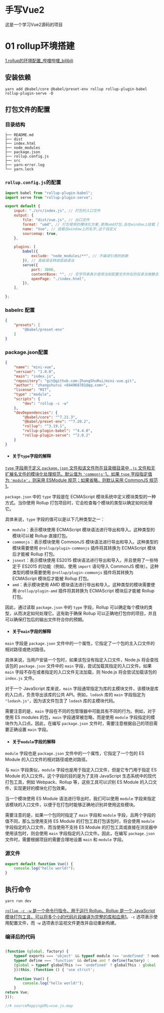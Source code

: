 # 手写Vue2

这是一个学习Vue2源码的项目

# 01 rollup环境搭建

[1.rollup的环境配置_哔哩哔哩_bilibili](https://www.bilibili.com/video/BV1Jv4y1q7nE/?p=2&spm_id_from=pageDriver&vd_source=633fb585b48e246e65d0f363285629b9)

## 安装依赖

```shell
yarn add @babel/core @babel/preset-env rollup rollup-plugin-babel rollup-plugin-serve -D
```

## 打包文件的配置

### 目录结构

```
├── README.md
├── dist
├── index.html
├── node_modules
├── package.json
├── rollup.config.js
├── src
├── yarn-error.log
└── yarn.lock
```

### `rollup.config.js`的配置

```javascript
import babel from "rollup-plugin-babel";
import serve from "rollup-plugin-serve";

export default {
	input: "./src/index.js", // 打包的入口文件
	output: {
		file: "dist/vue.js", // 出口文件
		format: "umd", // 打包使用的模块化方案,使用umd打包,会在window上挂载 [name]
		name: "Vue", // 挂载在window上的名字,这个自定义
		sourcemap: true,
	},

	plugins: [
		babel({
			exclude: "node_modules/**", // 不编译引用的依赖
		}), // 高级语法转成低级语法
		serve({
			port: 3000,
			contentBase: "", // 空字符串表示使用当前配置文件所在的目录当做静态服务器的根目录
			openPage: "./index.html",
		}),
	],

};
```

### babelrc 配置

```json
{
	"presets": [
		"@babel/preset-env"
	]
}
```

### package.json配置

```json
{
	"name": "mini-vue",
	"version": "1.0.0",
	"main": "index.js",
	"repository": "git@github.com:ZhangShuRui/mini-vue.git",
	"author": "zhangshurui <844968781@qq.com>",
	"license": "MIT",
	"type" :"module",
	"scripts": {
		"dev": "rollup -c -w"
	},
	"devDependencies": {
		"@babel/core": "^7.21.3",
		"@babel/preset-env": "^7.20.2",
		"rollup": "^3.19.1",
		"rollup-plugin-babel": "^4.4.0",
		"rollup-plugin-serve": "^2.0.2"
	}
}
```

- #### 关于`type`字段的解释

 [`type` 字段用于定义 `package.json` 文件和该文件所在目录根目录中 `.js` 文件和无扩展名文件的模块化处理规范。默认值为 `'commonjs'`](https://juejin.cn/post/7032278473389539365)[1](https://juejin.cn/post/7032278473389539365)[。如果 `type` 字段指定值为 `'module'`，则采用 ESModule 规范；如果省略，则默认采用 CommonJS 规范](https://juejin.cn/post/7032278473389539365)[1](https://juejin.cn/post/7032278473389539365)。

`package.json` 中的 `type` 字段是在 ECMAScript 模块系统中定义模块类型的一种方式。当你使用 Rollup 打包项目时，它会检查每个模块的类型以确定如何处理它。

具体来说，`type` 字段的值可以是以下几种类型之一：

-   `module`：表示模块使用 ECMAScript 模块语法进行导出和导入。这种类型的模块可以被 Rollup 直接打包。
-   `commonjs`：表示模块使用 CommonJS 模块语法进行导出和导入。这种类型的模块需要使用 `@rollup/plugin-commonjs` 插件将其转换为 ECMAScript 模块后才能被 Rollup 打包。
-   `jsnext`：表示模块使用 ES2015 模块语法进行导出和导入，并且使用了一些特定于 ES2015 的功能（例如，使用 `import` 语句导入 CommonJS 模块）。这种类型的模块需要使用 `@rollup/plugin-commonjs` 插件将其转换为 ECMAScript 模块后才能被 Rollup 打包。
-   `amd`：表示模块使用 AMD 模块语法进行导出和导入。这种类型的模块需要使用 `@rollup/plugin-amd` 插件将其转换为 ECMAScript 模块后才能被 Rollup 打包。

因此，通过读取 `package.json` 中的 `type` 字段，Rollup 可以确定每个模块的类型，从而决定如何处理它。这有助于确保 Rollup 可以正确地打包你的项目，并且可以确保打包后的输出文件符合你的预期。

- #### 关于`main`字段的解释

`main` 字段是 `package.json` 文件中的一个属性，它指定了一个包的主入口文件的相对路径或绝对路径。

具体来说，当用户安装一个包时，如果该包没有指定入口文件，Node.js 将会查找该包的 `package.json` 文件中的 `main` 字段，尝试加载其指定的入口文件。如果 `main` 字段不存在或者指定的入口文件无法加载，则 Node.js 将会尝试加载该包的 `index.js` 文件。

对于一个 JavaScript 库来说，`main` 字段通常指定为库的主模块文件，该模块是库的入口点，负责导出该库的公共 API。例如，`lodash` 库的 `main` 字段指定为 `"lodash.js"`，因为该文件包含了 `lodash` 库的主模块代码。

需要注意的是，`main` 字段在不同的包管理器中可能具有不同的行为。例如，对于使用 ES modules 的包，`main` 字段通常被忽略，而是使用 `module` 字段指定的模块作为入口点。因此，在编写 `package.json` 文件时，需要注意根据自己的项目需要正确设置 `main` 字段。


- #### 关于`module`字段的解释

`module` 字段也是 `package.json` 文件中的一个属性，它指定了一个包的 ES Module 的入口文件的相对路径或绝对路径。

与 `main` 字段类似，`module` 字段也是用于指定入口文件，但是它专门用于指定 ES Module 的入口文件。这个字段的目的是为了支持 JavaScript 生态系统中的现代打包工具，例如 Webpack、Rollup 等，这些工具可以识别 ES Module 的入口文件，实现更好的模块化打包效果。

当一个模块使用 ES Module 语法进行导出时，我们可以使用 `module` 字段来指定该模块的入口文件，以便于在打包时能够正确地识别并使用这些模块。

需要注意的是，如果一个包同时指定了 `main` 字段和 `module` 字段，且两个字段的值不同，那么当使用支持 ES Module 的打包工具打包该包时，将会使用 `module` 字段指定的入口文件，而当使用不支持 ES Module 的打包工具或直接在浏览器中使用该包时，则会使用 `main` 字段指定的入口文件。因此，在编写 `package.json` 文件时，需要根据项目的需要合理地设置 `main` 和 `module` 字段。


### 源文件

```js
export default function Vue() {
	console.log("hello world!");
}
```


## 执行命令

```shell
yarn run dev
```

[`rollup -c -w` 是一个命令行指令，用于运行 Rollup。Rollup 是一个 JavaScript 模块打包工具，可以将多个小的代码片段编译为完整的库和应用](https://www.rollupjs.com/)[1](https://www.rollupjs.com/)。`-c` 选项表示使用配置文件，而 `-w` 选项表示监视文件更改并自动重新构建。

### 编译后的代码

```js

(function (global, factory) {
	typeof exports === 'object' && typeof module !== 'undefined' ? module.exports = factory() :
	typeof define === 'function' && define.amd ? define(factory) :
	(global = typeof globalThis !== 'undefined' ? globalThis : global || self, global.Vue = factory());	
	})(this, (function () { 'use strict';
	
	function Vue() {
		console.log("hello world!");
	}
return Vue;
}));

//# sourceMappingURL=vue.js.map
```
